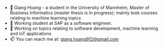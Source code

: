 - 👋 Giang Hoang - a student in the University of Mannheim, Master of Business Informatics (master thesis is in progress); mainly took courses relating to machine learning topics
- 🌱 Working student at SAP as a software engineer. 
- 👀 Working on topics relating to software development, machine learning and IoT applications
- 📫 You can reach me at: giang.hoang912@gmail.com

